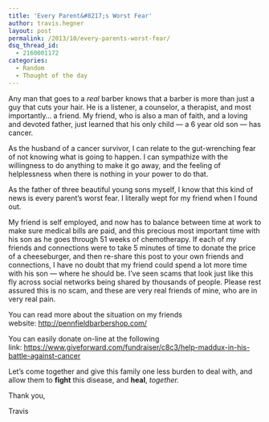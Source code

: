 ```yaml
---
title: 'Every Parent&#8217;s Worst Fear'
author: travis.hegner
layout: post
permalink: /2013/10/every-parents-worst-fear/
dsq_thread_id:
  - 2160001172
categories:
  - Random
  - Thought of the day
---
```

Any man that goes to a *real* barber knows that a barber is more than just a guy that cuts your hair. He is a listener, a counselor, a therapist, and most importantly&#8230; a friend. My friend, who is also a man of faith, and a loving and devoted father, just learned that his only child &#8212; a 6 year old son &#8212; has cancer.

As the husband of a cancer survivor, I can relate to the gut-wrenching fear of not knowing what is going to happen. I can sympathize with the willingness to do anything to make it go away, and the feeling of helplessness when there is nothing in your power to do that.

As the father of three beautiful young sons myself, I know that this kind of news is every parent&#8217;s worst fear. I literally wept for my friend when I found out.

My friend is self employed, and now has to balance between time at work to make sure medical bills are paid, and this precious most important time with his son as he goes through 51 weeks of chemotherapy. If each of my friends and connections were to take 5 minutes of time to donate the price of a cheeseburger, and then re-share this post to your own friends and connections, I have no doubt that my friend could spend a lot more time with his son &#8212; where he should be. I&#8217;ve seen scams that look just like this fly across social networks being shared by thousands of people. Please rest assured this is no scam, and these are very real friends of mine, who are in very real pain.

You can read more about the situation on my friends website: <http://pennfieldbarbershop.com/>

You can easily donate on-line at the following link: <https://www.giveforward.com/fundraiser/c8c3/help-maddux-in-his-battle-against-cancer>

Let&#8217;s come together and give this family one less burden to deal with, and allow them to **fight** this disease, and **heal**, *together.*

Thank you,

Travis